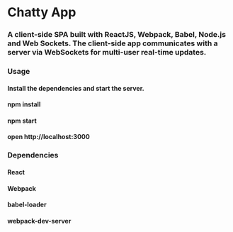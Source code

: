 # Chatty App
### A client-side SPA built with ReactJS, Webpack, Babel, Node.js and Web Sockets. The client-side app communicates with a server via WebSockets for multi-user real-time updates. 

### Usage
#### Install the dependencies and start the server.

#### npm install
#### npm start
#### open http://localhost:3000

### Dependencies
#### React
#### Webpack
#### babel-loader
#### webpack-dev-server